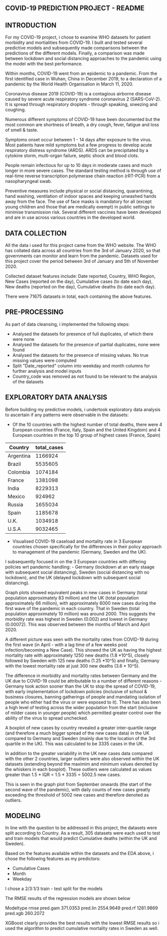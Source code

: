 ## COVID-19 PREDICTION PROJECT - README

## INTRODUCTION
For my COVID-19 project, i chose to examine WHO datasets for patient morbidity and mortialities from COVID-19. I built and tested several predictive models and subsequently made comparisons between the predictions of the different models. Finally, a comparison was made between lockdown and social distancing approaches to the pandemic using the model with the best performance. 

Within months, COVID-19 went from an epidemic to a pandemic. From the first identified case in Wuhan, China in December 2019, to a declaration of a pandemic by the World Health Organisation in March 11, 2020. 

Coronavirus disease 2019 (COVID-19) is a contagious airborne disease caused by severe acute respiratory syndrome coronavirus 2 (SARS-CoV-2). It is spread through respiratory droplets - through speaking, sneezing and coughing. 

Numerous different symptoms of COVID-19 have been documented but the most common are shortness of breath, a dry cough, fever, fatigue and loss of smell & taste.

Symptoms onset occur between 1 - 14 days after exposure to the virus. Most patients have mild symptoms but a few progress to develop acute respiratory distress syndrome (ARDS). ARDS can be precipitated by a cytokine storm, multi-organ failure, septic shock and blood clots.

People remain infectious for up to 10 days in moderate cases and much longer in more severe cases. The standard testing method is through use of real-time reverse transcription polymerase chain reaction (rRT-PCR) from a nasopharyngeal swab. 

Preventive measures include physical or social distancing, quarantining, hand washing, ventilation of indoor spaces and keeping unwashed hands away from the face. The use of face masks is mandatory for all (except young children and those that are medically exempt) in public settings to minimise transmission risk. Several different vaccines have been developed and are in use across various countries in the developed world.


## DATA COLLECTION
All the data i used for this project came from the WHO website. The WHO has collated data across all countries from the 3rd of January 2020, so that governments can monitor and learn from the pandemic. Datasets used for this project cover the period between 3rd of January and 5th of November 2020. 

Collected dataset features include: Date reported, Country, WHO Region, New Cases (reported on the day), Cumulative cases (to date each day), New deaths (reported on the day), Cumulative deaths (to date each day). 

There were 71675 datasets in total, each containing the above features.


## PRE-PROCESSING
As part of data cleansing, i implemented the following steps:

- Analysed the datasets for presence of full duplicates, of which there were none
- Analysed the datasets for the presence of partial duplicates, none were found
- Analysed the datasets for the presence of missing values. No true missing values were computed
- Split "Date_reported" column into weekday and month columns for further analysis and model inputs
- Country_code was removed as not found to be relevant to the analysis of the datasets


## EXPLORATORY DATA ANALYSIS
Before building my predictive models, i undertook exploratory data analysis to ascertain if any patterns were observable in the datasets:

- Of the 10 countries with the highest number of total deaths, there were 4 European countries (France, Italy, Spain and the United Kingdom) and 4 European countries in the top 10 group of highest cases (France, Spain)

| Country  |   total_cases |
| -------  | ------------  |
|Argentina |   1166924     |     
|Brazil    |   5535605     |     
|Colombia  |   1074184     |
|France    |   1381098     |
|India     |   8229313     |
|Mexico    |    924962     |
|Russia    |   1655034     |
|Spain     |   1185678     |
|U.K.      |   1034918     |
|U.S.A     |   9032465     |

- Visualised COVID-19 caseload and mortality rate in 3 European countries  chosen specifically for the differences in their policy approach to management of the pandemic (Germany, Sweden and the UK).

I subsequently focused in on the 3 European countries with differing policies wrt pandemic handling: - Germany (lockdown at an early staage with subsequent social distancing), Sweden (social distancing with no lockdown), and the UK (delayed lockdown with subsequent social distancing).

Graph plots showed equivalent peaks in new cases in Germany (total population approximately 83 million) and the UK (total population approximately 66 million), with approximately 6000 new cases during the first wave of the pandemic in each country. That in Sweden (total population approximately 10 million) was around 2000. This suggests the morbidity rate was highest in Sweden (0.002) and lowest in Germany (0.00072). This was observed between the months of March and April 2020. 

A different picture was seen with the mortality rates from COVID-19 during the first wave (in April - with a lag time of a few weeks post infection/becoming a New Case). This showed the UK as having the highest mortality rate with approximately 1250 new deaths (1.8 *10^5), closely followed by Sweden with 125 new deaths (1.25 *10^5) and finally, Germany with the lowest mortality rate at just 300 new deaths (3.6 * 10^5). 

The difference in morbidity and mortality rates between Germany and the UK due to COVID-19 could be attributable to a number of different reasons - Germany took action sooner than the UK to stop the spread of COVID-19, with early implementation of lockdown policies (inclusive of school & business closures, banning gatherings of people and mandating isolation of people who either had the virus or were exposed to it). There has also been a high level of testing across the wider population from the start (inclusive of milder cases in younger people) which permitted greater control over the ability of the virus to spread unchecked.

A boxplot of new cases by country revealed a greater inter-quartile range (and therefore a much bigger spread of the new cases data) in the UK compared to Germany and Sweden (mainly due to the location of the 3rd quartile in the UK). This was calculated to be 3335 cases in the UK.

In addition to the greater variability in the UK new cases data compared with the other 2 countries, larger outliers were also observed within the UK datasets (extending beyond the maximim and minimum values denoted by the whiskers in each boxplot). These outliers were calculated as values greater than 1.5 * IQR = 1.5 * 3335 = 5002.5 new cases.

This is seen in the graph plot from September onwards (the start of the second wave of the pandemic), with daily counts of new cases greatly exceeding the threshold of 5002 new cases and therefore denoted as outliers.


## MODELING
In line with the question to be addressed in this project, the datasets were split according to Country. As a result, 305 datasets were each used to test and train models that would predict Cumulative deaths (within the UK and Sweden). 

Based on the features available within the datasets and the EDA above, i chose the following features as my predictors:

- Cumulative Cases
- Month 
- Weekday

I chose a 2/3:1/3 train - test split for the models

The RMSE results of the regression models are shown below

Modeltype   rmse
pred.gam    371.0353
pred.lin    2554.9649
pred.rf     1281.9869
pred.xgb    260.2072

XGBoost clearly provides the best results with the lowest RMSE results so i used the algorithm to predict cumulative mortality rates in Sweden as well.